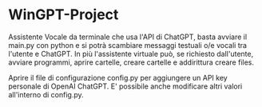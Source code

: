 # WinGPT-Project

Assistente Vocale da terminale che usa l'API di ChatGPT, basta avviare il main.py con python e si potrà scambiare messaggi testuali o/e vocali tra l'utente e ChatGPT.
In più l'assistente virtuale può, se richiesto dall'utente, avviare programmi, aprire cartelle, creare cartelle e addirittura creare files.

Aprire il file di configurazione config.py per aggiungere un API key personale di OpenAI ChatGPT.
E' possibile anche modificare altri valori all'interno di config.py.
